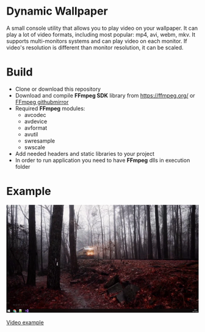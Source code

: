 # Dynamic Wallpaper
A small console utility that allows you to play video on your wallpaper. It can play a lot of video formats, including most popular: mp4, avi, webm, mkv.
It supports multi-monitors systems and can play video on each monitor. If video's resolution is different than monitor resolution, it can be scaled.

# Build
- Clone or download this repository
- Download and compile **FFmpeg SDK** library from https://ffmpeg.org/ or [FFmpeg githubmirror](https://github.com/FFmpeg/FFmpeg)
- Required **FFmpeg** modules:
    - avcodec
    - avdevice
    - avformat
    - avutil
    - swresample
    - swscale
- Add needed headers and static libraries to your project
- In order to run application you need to have **FFmpeg** dlls in execution folder

# Example
![Picture example](/example/screen_example.png)

[Video example](https://www.youtube.com/watch?v=Tv0yiUbZq2k)